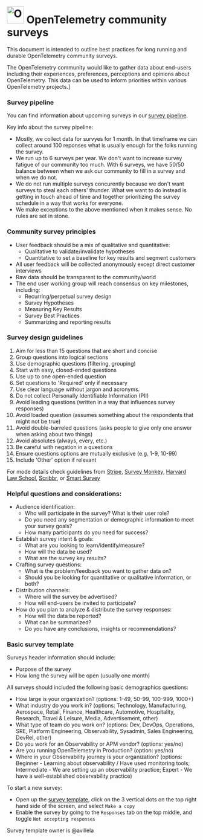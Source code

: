 # <img src="https://opentelemetry.io/img/logos/opentelemetry-logo-nav.png" alt="OpenTelemetry Icon" width="45" height=""> OpenTelemetry community surveys
This document is intended to outline best practices for long running and durable OpenTelemetry community surveys. 

The OpenTelemetry community would like to gather data about end-users including their experiences, preferences, perceptions and opinions about OpenTelemetry. This data can be used to inform priorities within various OpenTelemetry projects.]

### Survey pipeline

You can find information about upcoming surveys in our [survey pipeline](https://github.com/orgs/open-telemetry/projects/90/views/5). 

Key info about the survey pipeline:
- Mostly, we collect data for survyes for 1 month. In that timeframe we can collect around 100 reponses what is usually enough for the folks running the survey.
- We run up to 6 surveys per year. We don't want to increase survey fatigue of our community too much. With 6 surveys, we have 50/50 balance between when we ask our community to fill in a survey and when we do not.
- We do not run multiple surveys concurently because we don't want surveys to steal each others' thunder. What we want to do instead is getting in touch ahead of time and together prioritizing the survey schedule in a way that works for everyone.
- We make exceptions to the above mentioned when it makes sense. No rules are set in stone.

### Community survey principles
- User feedback should be a mix of qualitative and quantitative:
  - Qualitative to validate/invalidate hypotheses
  - Quantitative to set a baseline for key results and segment customers
- All user feedback will be collected anonymously except direct customer interviews
- Raw data should be transparent to the community/world
- The end user working group will reach consensus on key milestones, including:
  - Recurring/perpetual survey design
  - Survey Hypotheses
  - Measuring Key Results
  - Survey Best Practices
  - Summarizing and reporting results

### Survey design guidelines

1. Aim for less than 15 questions that are short and concise
2. Group questions into logical sections
3. Use demographic questions (filtering, grouping)
4. Start with easy, closed-ended questions
5. Use up to one open-ended question
6. Set questions to 'Required' only if necessary
7. Use clear language without jargon and acronyms.
8. Do not collect Personally Identifiable Information (PII)
9. Avoid leading questions (written in a way that influences survey responses)
10. Avoid loaded question (assumes something about the respondents that might not be true)
11. Avoid double-barreled questions (asks people to give only one answer when asking about two things) 
12. Avoid absolutes (always, every, etc.)
13. Be careful with negation in a questions
14. Ensure questions options are mutually exclusive (e.g. 1-9, 10-99)
15. Include 'Other' option if relevant

For mode details check guidelines from [Stripe](ttps://stripe.com/en-cz/guides/atlas/survey-design-principles), [Survey Monkey](https://www.surveymonkey.com/learn/survey-best-practices/?), [Harvard Law School](https://hnmcp.law.harvard.edu/wp-content/uploads/2012/02/Arevik-Avedian-Survey-Design-PowerPoint.pdf), [Scribbr](https://www.scribbr.com/methodology/survey-research/), or [Smart Survey](https://www.smartsurvey.co.uk/survey-questions/types)

### Helpful questions and considerations: 

- Audience identification: 
  - Who will participate in the survey? What is their user role?
  - Do you need any segmentation or demographic information to meet your survey goals?
  - How many participants do you need for success? 
- Establish survey intent & goals:
  - What are you looking to learn/identify/measure?
  - How will the data be used?
  - What are the survey key results?
- Crafting survey questions: 
  - What is the problem/feedback you want to gather data on?
  - Should you be looking for quantitative or qualitative information, or both?
- Distribution channels: 
  - Where will the survey be advertised?
  - How will end-users be invited to participate? 
- How do you plan to analyze & distribute the survey responses: 
  - How will the data be reported? 
  - What can be summarized? 
  - Do you have any conclusions, insights or recommendations?

### Basic survey template

Surveys header information should include:

* Purpose of the survey
* How long the survey will be open (usually one month)

All surveys should included the following basic demographics questions:

- How large is your organization? (options: 1-49, 50-99, 100-999, 1000+)
- What industry do you work in? (options: Technology, Manufacturing, Aerospace, Retail, Finance, Healthcare, Automotive, Hospitality, Research, Travel & Leisure, Media, Advertisement, other)
- What type of team do you work on? (options: Dev, DevOps, Operations, SRE, Platform Engineering, Observability, Sysadmin, Sales Engineering, DevRel, other)
- Do you work for an Observability or APM vendor? (options: yes/no)
- Are you running OpenTelemetry in Production? (option: yes/no)
- Where in your Observability journey is your organization? (options: Beginner - Learning about observability / Have used monitoring tools; Intermediate - We are setting up an observability practice; Expert - We have a well-established observability practice)

To start a new survey:
* Open up the [survey template](https://docs.google.com/forms/d/1NsOBVcajq3tm4wDrZTt-5bEG5pR3YfK2yccFGVqVzWI/edit), click on the 3 vertical dots on the top right hand side of the screen, and select `Make a copy`
* Enable the survey by going to the `Responses` tab on the top middle, and toggle `Not accepting responses`

Survey template owner is @avillela